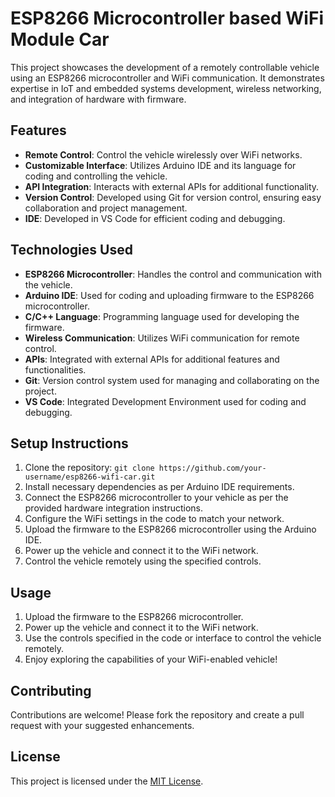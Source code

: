 # ESP8266 Microcontroller based WiFi Module Car

This project showcases the development of a remotely controllable vehicle using an ESP8266 microcontroller and WiFi communication. It demonstrates expertise in IoT and embedded systems development, wireless networking, and integration of hardware with firmware.

## Features

- **Remote Control**: Control the vehicle wirelessly over WiFi networks.
- **Customizable Interface**: Utilizes Arduino IDE and its language for coding and controlling the vehicle.
- **API Integration**: Interacts with external APIs for additional functionality.
- **Version Control**: Developed using Git for version control, ensuring easy collaboration and project management.
- **IDE**: Developed in VS Code for efficient coding and debugging.

## Technologies Used

- **ESP8266 Microcontroller**: Handles the control and communication with the vehicle.
- **Arduino IDE**: Used for coding and uploading firmware to the ESP8266 microcontroller.
- **C/C++ Language**: Programming language used for developing the firmware.
- **Wireless Communication**: Utilizes WiFi communication for remote control.
- **APIs**: Integrated with external APIs for additional features and functionalities.
- **Git**: Version control system used for managing and collaborating on the project.
- **VS Code**: Integrated Development Environment used for coding and debugging.

## Setup Instructions

1. Clone the repository: `git clone https://github.com/your-username/esp8266-wifi-car.git`
2. Install necessary dependencies as per Arduino IDE requirements.
3. Connect the ESP8266 microcontroller to your vehicle as per the provided hardware integration instructions.
4. Configure the WiFi settings in the code to match your network.
5. Upload the firmware to the ESP8266 microcontroller using the Arduino IDE.
6. Power up the vehicle and connect it to the WiFi network.
7. Control the vehicle remotely using the specified controls.

## Usage

1. Upload the firmware to the ESP8266 microcontroller.
2. Power up the vehicle and connect it to the WiFi network.
3. Use the controls specified in the code or interface to control the vehicle remotely.
4. Enjoy exploring the capabilities of your WiFi-enabled vehicle!

## Contributing

Contributions are welcome! Please fork the repository and create a pull request with your suggested enhancements.

## License

This project is licensed under the [MIT License](LICENSE).
